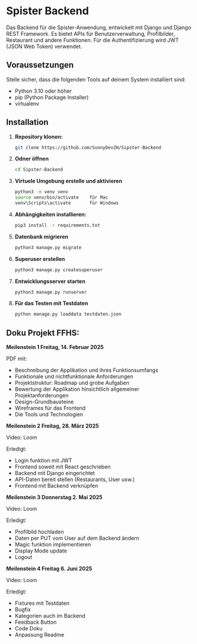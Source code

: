 # Spister Backend

Das Backend für die Spister-Anwendung, entwickelt mit Django und Django REST Framework. Es bietet APIs für Benutzerverwaltung, Profilbilder, Restaurant und andere Funktionen. Für die Authentifizierung wird JWT (JSON Web Token) verwendet.

## Voraussetzungen

Stelle sicher, dass die folgenden Tools auf deinem System installiert sind:

- Python 3.10 oder höher
- pip (Python Package Installer)
- virtualenv 

## Installation

1. **Repository klonen:**

   ```bash
   git clone https://github.com/SunnyDevZH/Sipster-Backend
   
2. **Odner öffnen**

    ```bash
    cd Sipster-Backend

3. **Virtuele Umgebung erstelle und aktivieren**

    ```bash
    python3 -m venv venv
    source venv/bin/activate    für Mac
    venv\Scripts\activate       für Windows

4. **Abhängigkeiten installieren:**

    ```bash
    pip3 install -r requirements.txt

5. **Datenbank migrieren**

    ```bash
    python3 manage.py migrate

6. **Superuser erstellen**

    ```bash
    python3 manage.py createsuperuser

7. **Entwicklungsserver starten**

    ```bash
    python3 manage.py runserver

8.  **Für das Testen mit Testdaten**
    ```bash
    python manage.py loaddata testdaten.json

## Doku Projekt FFHS:

**Meilenstein 1 Freitag, 14. Februar 2025**

PDF mit:

- Beschreibung der Applikation und ihres Funktionsumfangs
- Funktionale und nichtfunktionale Anforderungen
- Projektstruktur: Roadmap und grobe Aufgaben
- Bewertung der Applikation hinsichtlich allgemeiner Projektanforderungen
- Design-Grundbausteine
- Wireframes für das Frontend
- Die Tools und Technologien

**Meilenstein 2 Freitag, 28. März 2025**

Video: Loom 

Erledigt:
- Login funktion mit JWT
- Frontend soweit mit React geschrieben
- Backend mit Django eingerichtet
- API-Daten bereit stellen (Restaurants, User usw.)
- Frontend mit Backend verknüpfen

**Meilenstein 3 Donnerstag 2. Mai 2025**

Video: Loom 

Erledigt:
- Profilbild hochladen
- Daten per PUT vom User auf dem Backend ändern
- Magic funktion implementieren
- Display Mode update
- Logout

**Meilenstein 4 Freitag 6. Juni 2025**

Video: Loom 

Erledigt:
- Fixtures mit Testdaten
- Bugfix
- Kategorien auch im Backend 
- Feedback Button
- Code Doku
- Anpassung Readme
